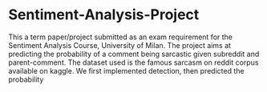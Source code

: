 # Sentiment-Analysis-Project
This a term paper/project submitted as an exam requirement for the Sentiment Analysis Course, University of Milan.
The project aims at predicting the probability of a comment being sarcastic given subreddit and parent-comment. The dataset used is the famous sarcasm on reddit corpus available on kaggle.
We first implemented detection, then predicted the probability

